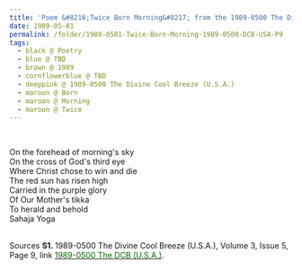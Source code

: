 ```yaml
---
title: 'Poem &#8216;Twice Born Morning&#8217; from the 1989-0500 The Divine Cool Breeze (U.S.A.), Volume 3, Issue 5, Page 9'
date: 1989-05-01
permalink: /folder/1989-0501-Twice-Born-Morning-1989-0500-DCB-USA-P9
tags:
  - black @ Poetry
  - blue @ TBD
  - brown @ 1989
  - cornflowerblue @ TBD
  - deeppink @ 1989-0500 The Divine Cool Breeze (U.S.A.)
  - maroon @ Born
  - maroon @ Morning
  - maroon @ Twice     
---
```


<br>

<p>
On the forehead of morning's sky<br>
On the cross of God's third eye<br>
Where Christ chose to win and die<br>
The red sun has risen high<br>
Carried in the purple glory<br>
Of Our Mother's tikka<br>
To herald and behold<br>
Sahaja Yoga
</p>

<br>

<wave-list>
<list-title color="DarkSeaGreen" width="40">Sources</list-title>
  <list-item color="BlanchedAlmond"  width="280"><b>S1. </b> 1989-0500 The Divine Cool Breeze (U.S.A.), Volume 3, Issue 5, Page 9, link <a href="https://b286c762-1c9b-468d-afbf-9f039b298299.usrfiles.com/ugd/b286c7_acd72089367745bea6e12abae7074385.pdf"><font color="DarkGreen">1989-0500 The DCB (U.S.A.)</font></a>.</list-item>
</wave-list>